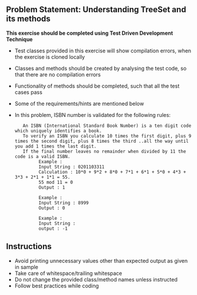 ## Problem Statement: Understanding TreeSet and its methods ##

**This exercise should be completed using Test Driven Development Technique**

- Test classes provided in this exercise will show compilation errors, when the exercise is cloned locally
- Classes and methods should be created by analysing the test code, so that there are no compilation errors
- Functionality of methods should be completed, such that all the test cases pass
- Some of the requirements/hints are mentioned below

- In this problem, ISBN number is validated for the following rules:
         
         An ISBN (International Standard Book Number) is a ten digit code which uniquely identifies a book.
         To verify an ISBN you calculate 10 times the first digit, plus 9 times the second digit, plus 8 times the third ..all the way until you add 1 times the last digit.
         If the final number leaves no remainder when divided by 11 the code is a valid ISBN.
               Example :
               Input String : 0201103311
               Calculation : 10*0 + 9*2 + 8*0 + 7*1 + 6*1 + 5*0 + 4*3 + 3*3 + 2*1 + 1*1 = 55.
               55 mod 11 = 0
               Output : 1
               
               Example :
               Input String : 8999
               Output : 0
               
               Example :
               Input String : 
               output : -1
 
  
    
        
   

## Instructions
- Avoid printing unnecessary values other than expected output as given in sample
- Take care of whitespace/trailing whitespace
- Do not change the provided class/method names unless instructed
- Follow best practices while coding

